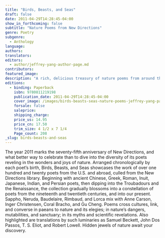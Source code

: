 ```yaml
---
title: "Birds, Beasts, and Seas"
draft: false
date: 2011-04-29T14:28:45-04:00
show_in_forthcoming: false
subtitle: "Nature Poems from New Directions"
genre: Poetry
subgenre:
  - Anthology
language:
authors:
translators:
editors:
  - author/jeffrey-yang-author-page.md
contributors:
featured_image:
description: "A rich, delicious treasury of nature poems from around the world — from the pastoral beauty of ancient times to the modern era’s destruction of living things. "
editions:
  - binding: Paperback
    isbn: 9780811219198
    publication_date: 2011-04-29T14:28:45-04:00
    cover_image: /images/birds-beasts-seas-nature-poems-jeffrey-yang-paperback-cover-art.jpg
    forsale: false
    saleprice:
    shipping_charge:
    price_us: 14.95
    price_cn: 17.50
    trim_size: 4 1/2 x 7 1/4
    Page_count: 208
_slug: birds-beasts-and-seas
---
```


The year 2011 marks the seventy-fifth anniversary of New Directions, and what better way to celebrate than to dive into the diversity of its poets reveling in the wonders and joys of nature. Arranged chronologically by each poet’s birth, Birds, Beasts, and Seas showcases the work of over one hundred and twenty poets from the U.S. and abroad, culled from the New Directions library. Beginning with ancient Chinese, Greek, Roman, Inuit, Japanese, Indian, and Persian poets, then dipping into the Troubadours and the Renaissance, the collection gradually blossoms into a constellation of poets from the nineteenth and twentieth centuries, and into our present. Sappho, Neruda, Baudelaire, Rimbaud, and Lorca mix with Anne Carson, Inger Christensen, Coral Bracho, and Gu Cheng. Poems cross cultures, link, and converse in paeans to nature and its elegies; in nature’s dangers, mutabilities, and sanctuary; in its myths and scientific revelations. Also highlighted are translations by such luminaries as Samuel Beckett, John Dos Passos, T. S. Eliot, and Robert Lowell. Hidden jewels of nature await your discovery.

